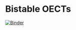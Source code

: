 # Bistable OECTs

[![Binder](https://mybinder.org/badge_logo.svg)](https://mybinder.org/v2/gh/lukasbongartz/bistability-thermodynamics/HEAD?urlpath=voila%2Frender%2Fsimulation.ipynb)


